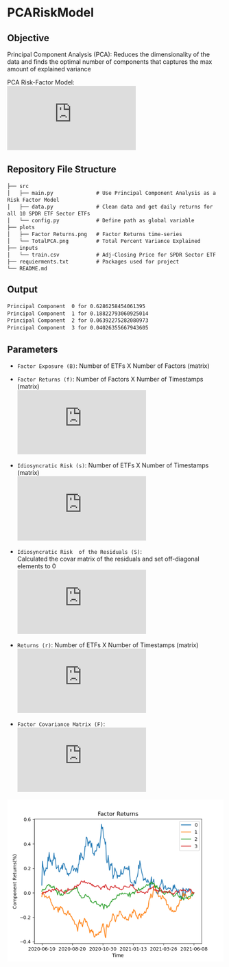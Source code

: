 # PCARiskModel

## Objective 
Principal Component Analysis (PCA): Reduces the dimensionality of the data and finds the optimal number of components that captures the max amount of explained variance

PCA Risk-Factor Model:\
![](https://latex.codecogs.com/gif.latex?%5Cdpi%7B120%7D%20%5Cbg_white%20%5CLARGE%20%5Cmathbf%7Br%20%3D%20Bf%20&plus;%20s%7D)

## Repository File Structure
    ├── src          
    │   ├── main.py              # Use Principal Component Analysis as a Risk Factor Model
    │   ├── data.py              # Clean data and get daily returns for all 10 SPDR ETF Sector ETFs
    │   └── config.py            # Define path as global variable
    ├── plots
    │   ├── Factor Returns.png   # Factor Returns time-series
    │   └── TotalPCA.png         # Total Percent Variance Explained
    ├── inputs
    │   └── train.csv            # Adj-Closing Price for SPDR Sector ETF
    ├── requierments.txt         # Packages used for project
    └── README.md
    
## Output
```bash
Principal Component  0 for 0.6286258454061395
Principal Component  1 for 0.18822793060925014
Principal Component  2 for 0.06392275282080973
Principal Component  3 for 0.04026355667943605
```

## Parameters
- `Factor Exposure (B)`: Number of ETFs X Number of Factors (matrix)

- `Factor Returns (f)`: Number of Factors X Number of Timestamps (matrix)\
![](https://latex.codecogs.com/gif.latex?%5Cdpi%7B120%7D%20%5Cbg_white%20%5CLARGE%20%5Cmathbf%7Bf%20%3D%20B%5E%7BT%7Dr%7D)

- `Idiosyncratic Risk (s)`: Number of ETFs X Number of Timestamps (matrix)\
![](https://latex.codecogs.com/gif.latex?%5Cdpi%7B120%7D%20%5Cbg_white%20%5CLARGE%20%5Cmathbf%7Bs%20%3D%20r%20-%20Bf%7D)

- `Idiosyncratic Risk  of the Residuals (S)`:\
Calculated the covar matrix of the residuals and set off-diagonal elements to 0\
![](https://latex.codecogs.com/gif.latex?%5Cdpi%7B120%7D%20%5Cbg_white%20%5CLARGE%20%5Cmathbf%7BS%20%3D%20%5Cfrac%7B1%7D%7BT-1%7Dss%5E%7BT%7D%7D)

- `Returns (r)`: Number of ETFs X Number of Timestamps (matrix)\
![](https://latex.codecogs.com/gif.latex?%5Cdpi%7B120%7D%20%5Cbg_white%20%5CLARGE%20%5Cmathbf%7Br%20%3D%20Bf%20&plus;%20s%7D)
 
- `Factor Covariance Matrix (F)`:\
![](https://latex.codecogs.com/gif.latex?%5Cdpi%7B120%7D%20%5Cbg_white%20%5CLARGE%20%5Cmathbf%7BF%20%3D%20%5Cfrac%7B1%7D%7BT-1%7Dff%5E%7BT%7D%7D)

![alt text](https://github.com/jf20541/PCARiskModel/blob/main/plots/Factor%20Returns.png?raw=true)
